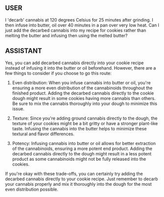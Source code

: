 ## USER
I 'decarb' cannabis at 120 degrees Celsius for 25 minutes after grinding. I then infuse into butter, oil over 40 minutes in a pan over very low heat. Can I just add the decarbed cannabis into my recipe for cookies rather than melting the butter and infusing then using the melted butter? 

## ASSISTANT
Yes, you can add decarbed cannabis directly into your cookie recipe instead of infusing it into the butter or oil beforehand. However, there are a few things to consider if you choose to go this route:

1. Even distribution: When you infuse cannabis into butter or oil, you're ensuring a more even distribution of the cannabinoids throughout the finished product. Adding the decarbed cannabis directly to the cookie dough might result in some cookies having more cannabis than others. Be sure to mix the cannabis thoroughly into your dough to minimize this issue.

2. Texture: Since you're adding ground cannabis directly to the dough, the texture of your cookies might be a bit gritty or have a stronger plant-like taste. Infusing the cannabis into the butter helps to minimize these textural and flavor differences.

3. Potency: Infusing cannabis into butter or oil allows for better extraction of the cannabinoids, ensuring a more potent end product. Adding the decarbed cannabis directly to the dough might result in a less potent product as some cannabinoids might not be fully released into the cookies.

If you're okay with these trade-offs, you can certainly try adding the decarbed cannabis directly to your cookie recipe. Just remember to decarb your cannabis properly and mix it thoroughly into the dough for the most even distribution possible.